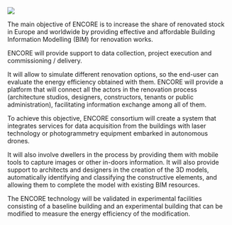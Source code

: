 ![](https://spacloud.eu/uuid/bc688982b124a?action=download)

The main objective of ENCORE is to increase the share of renovated stock in Europe and worldwide by providing effective and affordable Building Information Modelling (BIM) for renovation works. 

ENCORE will provide support to data collection, project execution and commissioning / delivery. 

It will allow to simulate different renovation options, so the end-user can evaluate the energy efficiency obtained with them. ENCORE will provide a platform that will connect all the actors in the renovation process (architecture studios, designers, constructors, tenants or public administration), facilitating information exchange among all of them. 

To achieve this objective, ENCORE consortium will create a system that integrates services for data acquisition from the buildings with laser technology or photogrammetry equipment embarked in autonomous drones.

It will also involve dwellers in the process by providing them with mobile tools to capture images or other in-doors information.
It will also provide support to architects and designers in the creation of the 3D models, automatically identifying and classifying the constructive elements, and allowing them to complete the model with existing BIM resources.

The ENCORE technology will be validated in experimental facilities consisting of a baseline building and an experimental building that can be modified to measure the energy efficiency of the modification.
